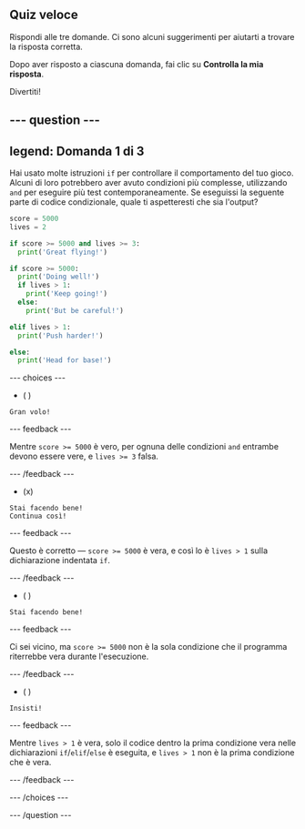 ## Quiz veloce

Rispondi alle tre domande. Ci sono alcuni suggerimenti per aiutarti a trovare la risposta corretta.

Dopo aver risposto a ciascuna domanda, fai clic su **Controlla la mia risposta**.

Divertiti!

--- question ---
---
legend: Domanda 1 di 3
---

Hai usato molte istruzioni `if` per controllare il comportamento del tuo gioco. Alcuni di loro potrebbero aver avuto condizioni più complesse, utilizzando `and` per eseguire più test contemporaneamente. Se eseguissi la seguente parte di codice condizionale, quale ti aspetteresti che sia l'output?

```python
score = 5000
lives = 2

if score >= 5000 and lives >= 3:
  print('Great flying!')

if score >= 5000: 
  print('Doing well!')
  if lives > 1:
    print('Keep going!')
  else:
    print('But be careful!')

elif lives > 1:
  print('Push harder!')

else:
  print('Head for base!')
```

--- choices ---

- ( )
```
Gran volo!
```
  --- feedback ---

Mentre `score >= 5000` è vero, per ognuna delle condizioni `and` entrambe devono essere vere, e `lives >= 3` falsa.

  --- /feedback ---

- (x)
```
Stai facendo bene!
Continua così!
```
  --- feedback ---

Questo è corretto — `score >= 5000` è vera, e così lo è `lives > 1` sulla dichiarazione indentata `if`.

  --- /feedback ---

- ( )
```
Stai facendo bene!
```
  --- feedback ---

Ci sei vicino, ma `score >= 5000` non è la sola condizione che il programma riterrebbe vera durante l'esecuzione.

  --- /feedback ---

- ( )
```
Insisti!
```
  --- feedback ---

Mentre `lives > 1` è vera, solo il codice dentro la prima condizione vera nelle dichiarazioni `if`/`elif`/`else` è eseguita, e `lives > 1` non è la prima condizione che è vera.

  --- /feedback ---

--- /choices ---

--- /question ---
